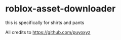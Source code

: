 # roblox-asset-downloader
this is specifically for shirts and pants

All credits to https://github.com/puyoxyz
